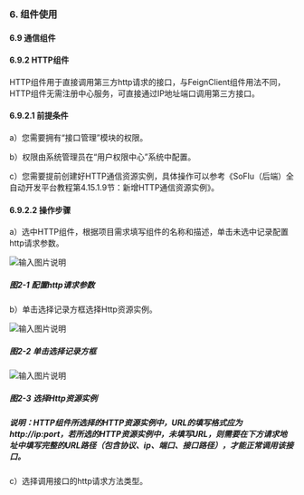 ### 6. 组件使用

#### 6.9 通信组件

#### 6.9.2 HTTP组件

HTTP组件用于直接调用第三方http请求的接口，与FeignClient组件用法不同，HTTP组件无需注册中心服务，可直接通过IP地址端口调用第三方接口。

#### 6.9.2.1 前提条件

a）您需要拥有“接口管理”模块的权限。

b）权限由系统管理员在“用户权限中心”系统中配置。

c）您需要提前创建好HTTP通信资源实例，具体操作可以参考《SoFlu（后端）全自动开发平台教程第4.15.1.9节：新增HTTP通信资源实例》。

#### 6.9.2.2 操作步骤

a）选中HTTP组件，根据项目需求填写组件的名称和描述，单击未选中记录配置http请求参数。

![输入图片说明](../../../../images/SoFlu%EF%BC%88%E5%90%8E%E7%AB%AF%EF%BC%89%E5%BC%80%E5%8F%91%E5%B9%B3%E5%8F%B0/1.%20%E6%9C%80%E6%96%B0%E7%89%88%E6%9C%AC%20-%20%E6%9B%B4%E6%96%B0%E6%97%A5%E6%9C%9F%20-%202022.10.08/6.%20%E7%BB%84%E4%BB%B6%E4%BD%BF%E7%94%A8/9.%20%E9%80%9A%E4%BF%A1%E7%BB%84%E4%BB%B6/2-1.png)

##### 图2-1 配置http请求参数

b）单击选择记录方框选择Http资源实例。

![输入图片说明](../../../../images/SoFlu%EF%BC%88%E5%90%8E%E7%AB%AF%EF%BC%89%E5%BC%80%E5%8F%91%E5%B9%B3%E5%8F%B0/1.%20%E6%9C%80%E6%96%B0%E7%89%88%E6%9C%AC%20-%20%E6%9B%B4%E6%96%B0%E6%97%A5%E6%9C%9F%20-%202022.10.08/6.%20%E7%BB%84%E4%BB%B6%E4%BD%BF%E7%94%A8/9.%20%E9%80%9A%E4%BF%A1%E7%BB%84%E4%BB%B6/2-2.png)

##### 图2-2 单击选择记录方框

![输入图片说明](../../../../images/SoFlu%EF%BC%88%E5%90%8E%E7%AB%AF%EF%BC%89%E5%BC%80%E5%8F%91%E5%B9%B3%E5%8F%B0/1.%20%E6%9C%80%E6%96%B0%E7%89%88%E6%9C%AC%20-%20%E6%9B%B4%E6%96%B0%E6%97%A5%E6%9C%9F%20-%202022.10.08/6.%20%E7%BB%84%E4%BB%B6%E4%BD%BF%E7%94%A8/9.%20%E9%80%9A%E4%BF%A1%E7%BB%84%E4%BB%B6/2-3.png)

##### 图2-3 选择Http资源实例

##### 说明：HTTP组件所选择的HTTP资源实例中，URL的填写格式应为http://ip:port，若所选的HTTP资源实例中，未填写URL，则需要在下方请求地址中填写完整的URL路径（包含协议、ip、端口、接口路径），才能正常调用该接口。

c）选择调用接口的http请求方法类型。
